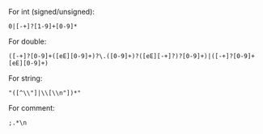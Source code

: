 For int (signed/unsigned):
```
0|[-+]?[1-9]+[0-9]*
```

For double:
```
([-+]?[0-9]+([eE][0-9]+)?\.([0-9]+)?([eE][-+]?)?[0-9]+)|([-+]?[0-9]+[eE][0-9]+)
```

For string:
```
"([^\\"]|\\[\\n"])*"
```

For comment:
```
;.*\n
```
